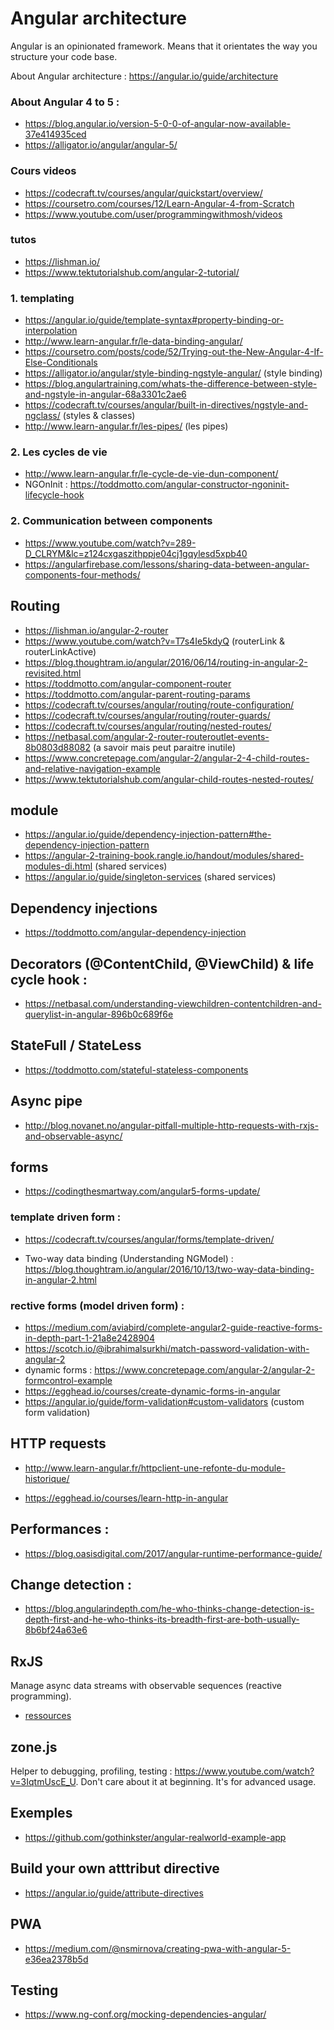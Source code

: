 # Angular architecture

Angular is an opinionated framework.
Means that it orientates the way you structure your code base.

About Angular architecture : https://angular.io/guide/architecture

### About Angular 4 to 5 : 

* https://blog.angular.io/version-5-0-0-of-angular-now-available-37e414935ced
* https://alligator.io/angular/angular-5/

### Cours videos

* https://codecraft.tv/courses/angular/quickstart/overview/
* https://coursetro.com/courses/12/Learn-Angular-4-from-Scratch
* https://www.youtube.com/user/programmingwithmosh/videos

### tutos

* https://lishman.io/
* https://www.tektutorialshub.com/angular-2-tutorial/

### 1. templating

* https://angular.io/guide/template-syntax#property-binding-or-interpolation
* http://www.learn-angular.fr/le-data-binding-angular/
* https://coursetro.com/posts/code/52/Trying-out-the-New-Angular-4-If-Else-Conditionals
* https://alligator.io/angular/style-binding-ngstyle-angular/ (style binding)
* https://blog.angulartraining.com/whats-the-difference-between-style-and-ngstyle-in-angular-68a3301c2ae6
* https://codecraft.tv/courses/angular/built-in-directives/ngstyle-and-ngclass/ (styles & classes)
* http://www.learn-angular.fr/les-pipes/ (les pipes)

### 2. Les cycles de vie

* http://www.learn-angular.fr/le-cycle-de-vie-dun-component/
* NGOnInit : https://toddmotto.com/angular-constructor-ngoninit-lifecycle-hook

### 2. Communication between components

* https://www.youtube.com/watch?v=289-D_CLRYM&lc=z124cxgaszithppje04cj1gqylesd5xpb40
* https://angularfirebase.com/lessons/sharing-data-between-angular-components-four-methods/

## Routing

* https://lishman.io/angular-2-router
* https://www.youtube.com/watch?v=T7s4Ie5kdyQ (routerLink & routerLinkActive)
* https://blog.thoughtram.io/angular/2016/06/14/routing-in-angular-2-revisited.html
* https://toddmotto.com/angular-component-router
* https://toddmotto.com/angular-parent-routing-params
* https://codecraft.tv/courses/angular/routing/route-configuration/
* https://codecraft.tv/courses/angular/routing/router-guards/
* https://codecraft.tv/courses/angular/routing/nested-routes/
* https://netbasal.com/angular-2-router-routeroutlet-events-8b0803d88082 (a savoir mais peut paraitre inutile)
* https://www.concretepage.com/angular-2/angular-2-4-child-routes-and-relative-navigation-example
* https://www.tektutorialshub.com/angular-child-routes-nested-routes/

## module

* https://angular.io/guide/dependency-injection-pattern#the-dependency-injection-pattern
* https://angular-2-training-book.rangle.io/handout/modules/shared-modules-di.html (shared services)
* https://angular.io/guide/singleton-services (shared services)

## Dependency injections

* https://toddmotto.com/angular-dependency-injection

## Decorators (@ContentChild, @ViewChild) & life cycle hook :

* https://netbasal.com/understanding-viewchildren-contentchildren-and-querylist-in-angular-896b0c689f6e

## StateFull / StateLess

* https://toddmotto.com/stateful-stateless-components

## Async pipe

* http://blog.novanet.no/angular-pitfall-multiple-http-requests-with-rxjs-and-observable-async/

## forms

* https://codingthesmartway.com/angular5-forms-update/

### template driven form :

* https://codecraft.tv/courses/angular/forms/template-driven/

* Two-way data binding (Understanding NGModel) : https://blog.thoughtram.io/angular/2016/10/13/two-way-data-binding-in-angular-2.html

### rective forms (model driven form) : 

* https://medium.com/aviabird/complete-angular2-guide-reactive-forms-in-depth-part-1-21a8e2428904
* https://scotch.io/@ibrahimalsurkhi/match-password-validation-with-angular-2
* dynamic forms  : https://www.concretepage.com/angular-2/angular-2-formcontrol-example
* https://egghead.io/courses/create-dynamic-forms-in-angular
* https://angular.io/guide/form-validation#custom-validators (custom form validation)

## HTTP requests

* http://www.learn-angular.fr/httpclient-une-refonte-du-module-historique/

* https://egghead.io/courses/learn-http-in-angular

## Performances :

* https://blog.oasisdigital.com/2017/angular-runtime-performance-guide/

## Change detection :

* https://blog.angularindepth.com/he-who-thinks-change-detection-is-depth-first-and-he-who-thinks-its-breadth-first-are-both-usually-8b6bf24a63e6

## RxJS

Manage async data streams with observable sequences (reactive programming).

* [ressources](./rxjs.md)

## zone.js 

Helper to debugging, profiling, testing : https://www.youtube.com/watch?v=3IqtmUscE_U. Don't care about it at beginning. It's for advanced usage.

## Exemples

* https://github.com/gothinkster/angular-realworld-example-app

## Build your own atttribut directive

* https://angular.io/guide/attribute-directives

## PWA

* https://medium.com/@nsmirnova/creating-pwa-with-angular-5-e36ea2378b5d

## Testing

* https://www.ng-conf.org/mocking-dependencies-angular/